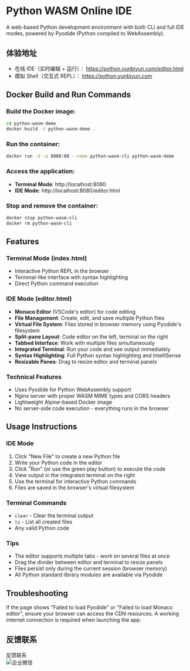 # Python WASM Online IDE

A web-based Python development environment with both CLI and full IDE modes, powered by Pyodide (Python compiled to WebAssembly).

## 体验地址
- 在线 IDE（实时编辑 + 运行）： https://python.yunbiyun.com/editor.html
- 模拟 Shell（交互式 REPL）： https://python.yunbiyun.com

## Docker Build and Run Commands

### Build the Docker image:
```bash
cd python-wasm-demo
docker build -t python-wasm-demo .
```

### Run the container:
```bash
docker run -d -p 8080:80 --name python-wasm-cli python-wasm-demo
```

### Access the application:
- **Terminal Mode**: http://localhost:8080
- **IDE Mode**: http://localhost:8080/editor.html

### Stop and remove the container:
```bash
docker stop python-wasm-cli
docker rm python-wasm-cli
```

## Features

### Terminal Mode (index.html)
- Interactive Python REPL in the browser
- Terminal-like interface with syntax highlighting
- Direct Python command execution

### IDE Mode (editor.html)
- **Monaco Editor** (VSCode's editor) for code editing
- **File Management**: Create, edit, and save multiple Python files
- **Virtual File System**: Files stored in browser memory using Pyodide's filesystem
- **Split-pane Layout**: Code editor on the left, terminal on the right
- **Tabbed Interface**: Work with multiple files simultaneously
- **Integrated Terminal**: Run your code and see output immediately
- **Syntax Highlighting**: Full Python syntax highlighting and IntelliSense
- **Resizable Panes**: Drag to resize editor and terminal panels

### Technical Features
- Uses Pyodide for Python WebAssembly support
- Nginx server with proper WASM MIME types and CORS headers
- Lightweight Alpine-based Docker image
- No server-side code execution - everything runs in the browser

## Usage Instructions

### IDE Mode
1. Click "New File" to create a new Python file
2. Write your Python code in the editor
3. Click "Run" (or use the green play button) to execute the code
4. View output in the integrated terminal on the right
5. Use the terminal for interactive Python commands
6. Files are saved in the browser's virtual filesystem

### Terminal Commands
- `clear` - Clear the terminal output
- `ls` - List all created files
- Any valid Python code

### Tips
- The editor supports multiple tabs - work on several files at once
- Drag the divider between editor and terminal to resize panels
- Files persist only during the current session (browser memory)
- All Python standard library modules are available via Pyodide

## Troubleshooting

If the page shows "Failed to load Pyodide" or "Failed to load Monaco editor",
ensure your browser can access the CDN resources. A working internet
connection is required when launching the app.
## 反馈联系
反馈联系  
![企业微信](https://yunbiyun.com/qiyeweixin.png)
